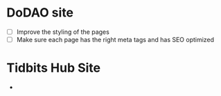 # DoDAO site
- [ ] Improve the styling of the pages
- [ ] Make sure each page has the right meta tags and has SEO optimized

# Tidbits Hub Site
- 
